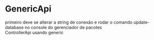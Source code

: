 # GenericApi
primeiro deve se alterar a string de conexão e rodar o comando update-database no console do gerenciador de pacotes
<br/>
ControllerApi usando generic 
